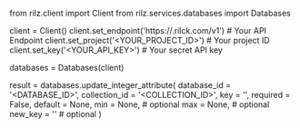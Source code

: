 from rilz.client import Client
from rilz.services.databases import Databases

client = Client()
client.set_endpoint('https://<REGION>.rilck.com/v1') # Your API Endpoint
client.set_project('<YOUR_PROJECT_ID>') # Your project ID
client.set_key('<YOUR_API_KEY>') # Your secret API key

databases = Databases(client)

result = databases.update_integer_attribute(
    database_id = '<DATABASE_ID>',
    collection_id = '<COLLECTION_ID>',
    key = '',
    required = False,
    default = None,
    min = None, # optional
    max = None, # optional
    new_key = '' # optional
)

